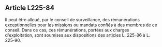 Article L225-84
----
Il peut être alloué, par le conseil de surveillance, des rémunérations
exceptionnelles pour les missions ou mandats confiés à des membres de ce
conseil. Dans ce cas, ces rémunérations, portées aux charges d'exploitation,
sont soumises aux dispositions des articles L. 225-86 à L. 225-90.
